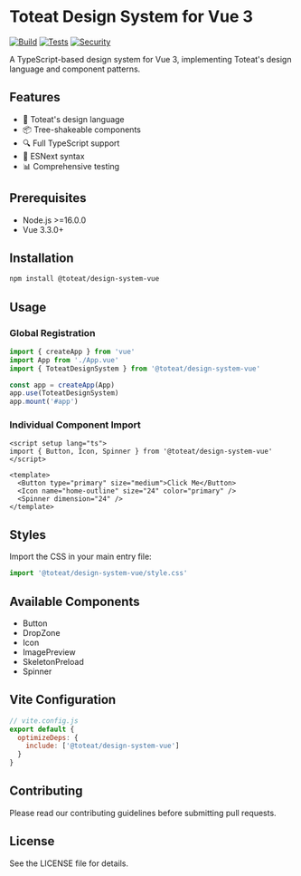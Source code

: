# Toteat Design System for Vue 3

[![Build](https://img.shields.io/github/actions/workflow/status/toteat/design_system_vue/ci.yml?branch=main&label=build)](https://github.com/toteat/design_system_vue/actions/workflows/ci.yml)
[![Tests](https://img.shields.io/github/actions/workflow/status/toteat/design_system_vue/ci.yml?branch=main&label=tests)](https://github.com/toteat/design_system_vue/actions)
[![Security](https://img.shields.io/github/actions/workflow/status/toteat/design_system_vue/codeql.yml?branch=main&label=security)](https://github.com/toteat/design_system_vue/actions/workflows/codeql.yml)

A TypeScript-based design system for Vue 3, implementing Toteat's design language and component patterns.

## Features

- 🎨 Toteat's design language
- 📦 Tree-shakeable components
- 🔍 Full TypeScript support
- 🚀 ESNext syntax
- 📊 Comprehensive testing

## Prerequisites

- Node.js >=16.0.0
- Vue 3.3.0+

## Installation

```bash
npm install @toteat/design-system-vue
```

## Usage

### Global Registration

```javascript
import { createApp } from 'vue'
import App from './App.vue'
import { ToteatDesignSystem } from '@toteat/design-system-vue'

const app = createApp(App)
app.use(ToteatDesignSystem)
app.mount('#app')
```

### Individual Component Import

```vue
<script setup lang="ts">
import { Button, Icon, Spinner } from '@toteat/design-system-vue'
</script>

<template>
  <Button type="primary" size="medium">Click Me</Button>
  <Icon name="home-outline" size="24" color="primary" />
  <Spinner dimension="24" />
</template>
```

## Styles

Import the CSS in your main entry file:

```javascript
import '@toteat/design-system-vue/style.css'
```

## Available Components

- Button
- DropZone
- Icon
- ImagePreview
- SkeletonPreload
- Spinner

## Vite Configuration

```javascript
// vite.config.js
export default {
  optimizeDeps: {
    include: ['@toteat/design-system-vue']
  }
}
```

## Contributing

Please read our contributing guidelines before submitting pull requests.

## License

See the LICENSE file for details.
